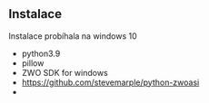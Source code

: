 # 




## Instalace
Instalace probíhala na windows 10

 * python3.9
 * pillow 
 * ZWO SDK for windows
 * https://github.com/stevemarple/python-zwoasi
 * 
